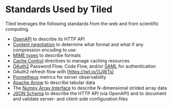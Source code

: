 # Standards Used by Tiled

Tiled leverages the following standards from the web and from scientific computing.

* [OpenAPI](https://www.openapis.org/) to describe its HTTP API
* [Content negotiation](https://developer.mozilla.org/en-US/docs/Web/HTTP/Content_negotiation) to determine what format and what if any compression encoding to use
* [MIME types](https://developer.mozilla.org/en-US/docs/Web/HTTP/Basics_of_HTTP/MIME_types) to describe formats
* [Cache Control](https://developer.mozilla.org/en-US/docs/Web/HTTP/Headers/Cache-Control) directives to manage caching resources
* [OAuth2](https://oauth.net/2/) Password Flow, Code Flow, and/or [SAML](https://developers.onelogin.com/saml) for authentication
* OAuth2 refresh flow with [https://jwt.io/](JWTs)
* [Prometheus](https://prometheus.io/) metrics for server observability
* [Apache Arrow](https://arrow.apache.org/) to describe tabular data
* The [Numpy Array Interface]() to describe N-dimensional strided array data
* [JSON Schema](https://json-schema.org/understanding-json-schema/) to describe the HTTP API (via OpenAPI) and to document and validate server- and client-side configuration files
